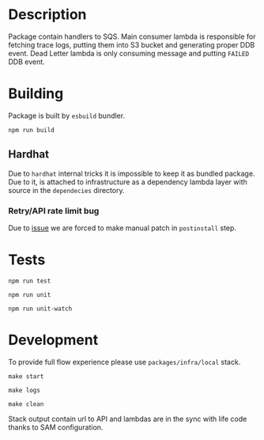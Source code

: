 # Description

Package contain handlers to SQS.
Main consumer lambda is responsible for fetching trace logs, putting them into S3 bucket and generating proper DDB event.
Dead Letter lambda is only consuming message and putting `FAILED` DDB event.

# Building

Package is built by `esbuild` bundler.

`npm run build`

## Hardhat

Due to `hardhat` internal tricks it is impossible to keep it as bundled package. Due to it, is attached to infrastructure as
a dependency lambda layer with source in the `dependecies` directory.

### Retry/API rate limit bug

Due to [issue](https://github.com/NomicFoundation/hardhat/issues/3501) we are forced to make manual patch in `postinstall` step.

# Tests

`npm run test`

`npm run unit`

`npm run unit-watch`

# Development

To provide full flow experience please use `packages/infra/local` stack.

`make start`

`make logs`

`make clean`

Stack output contain url to API and lambdas are in the sync with life code thanks to SAM configuration.
